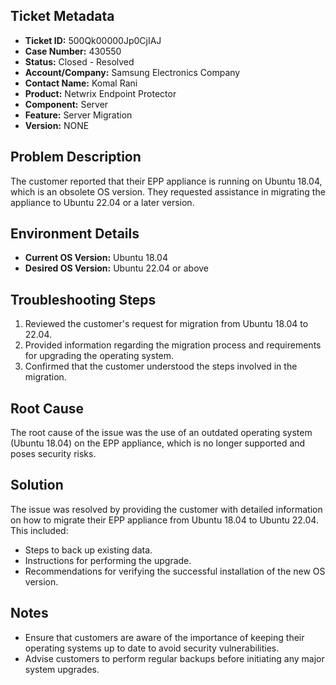 ## Ticket Metadata
- **Ticket ID:** 500Qk00000Jp0CjIAJ
- **Case Number:** 430550
- **Status:** Closed - Resolved
- **Account/Company:** Samsung Electronics Company
- **Contact Name:** Komal Rani
- **Product:** Netwrix Endpoint Protector
- **Component:** Server
- **Feature:** Server Migration
- **Version:** NONE

## Problem Description
The customer reported that their EPP appliance is running on Ubuntu 18.04, which is an obsolete OS version. They requested assistance in migrating the appliance to Ubuntu 22.04 or a later version.

## Environment Details
- **Current OS Version:** Ubuntu 18.04
- **Desired OS Version:** Ubuntu 22.04 or above

## Troubleshooting Steps
1. Reviewed the customer's request for migration from Ubuntu 18.04 to 22.04.
2. Provided information regarding the migration process and requirements for upgrading the operating system.
3. Confirmed that the customer understood the steps involved in the migration.

## Root Cause
The root cause of the issue was the use of an outdated operating system (Ubuntu 18.04) on the EPP appliance, which is no longer supported and poses security risks.

## Solution
The issue was resolved by providing the customer with detailed information on how to migrate their EPP appliance from Ubuntu 18.04 to Ubuntu 22.04. This included:
- Steps to back up existing data.
- Instructions for performing the upgrade.
- Recommendations for verifying the successful installation of the new OS version.

## Notes
- Ensure that customers are aware of the importance of keeping their operating systems up to date to avoid security vulnerabilities.
- Advise customers to perform regular backups before initiating any major system upgrades.